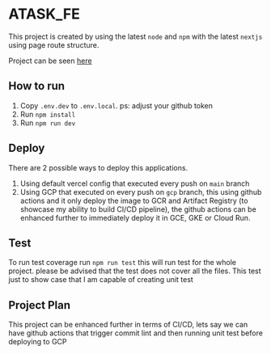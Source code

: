 # ATASK_FE

This project is created by using the latest `node` and `npm` with the latest `nextjs` using page route structure.

Project can be seen [here](https://atask-fe.vercel.app/)

## How to run

1. Copy `.env.dev` to `.env.local`. ps: adjust your github token 
1. Run `npm install`
2. Run `npm run dev`

## Deploy

There are 2 possible ways to deploy this applications. 
1. Using default vercel config that executed every push on `main` branch
2. Using GCP that executed on every push on `gcp` branch, this using github actions and it only deploy the image to GCR and Artifact Registry (to showcase my ability to build CI/CD pipeline), the github actions can be enhanced further to immediately deploy it in GCE, GKE or Cloud Run.

## Test

To run test coverage run `npm run test` this will run test for the whole project. please be advised that the test does not cover all the files. This test just to show case that I am capable of creating unit test

## Project Plan

This project can be enhanced further in terms of CI/CD, lets say we can have github actions that trigger commit lint and then running unit test before deploying to GCP